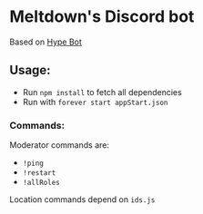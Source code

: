 # Meltdown's Discord bot

Based on [Hype Bot](https://github.com/SamEm/HypeBot)


## Usage:

- Run `npm install` to fetch all dependencies
- Run with `forever start appStart.json`

### Commands:

Moderator commands are:
- `!ping`
- `!restart`
- `!allRoles`

Location commands depend on `ids.js`
